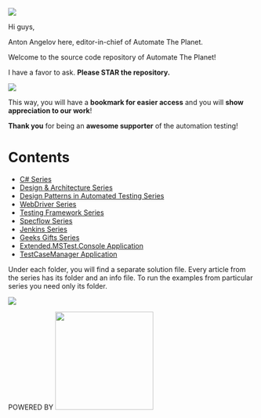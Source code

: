 ![](https://github.com/angelovstanton/AutomateThePlanet/blob/master/github-atp-new-logo.jpg)

Hi guys,

Anton Angelov here, editor-in-chief of Automate The Planet.

Welcome to the source code repository of Automate The Planet!

I have a favor to ask. **Please STAR the repository.**

![](https://github.com/angelovstanton/AutomateThePlanet/blob/master/start-automatetheplanet.png)

This way, you will have a **bookmark for easier access** and you will **show appreciation to our work**! 

**Thank you** for being an **awesome supporter** of the automation testing!

# Contents #

- [C# Series](https://github.com/angelovstanton/AutomateThePlanet/tree/master/CSharp-Series "C# Series")
- [Design & Architecture Series](https://github.com/angelovstanton/AutomateThePlanet/tree/master/Design-Architecture-Series "Design & Architecture Series")
- [Design Patterns in Automated Testing Series](https://github.com/angelovstanton/AutomateThePlanet/tree/master/DesignPatternsInAutomatedTesting-Series "Design Patterns in Automated Testing Series")
- [WebDriver Series](https://github.com/angelovstanton/AutomateThePlanet/tree/master/WebDriver-Series "WebDriver Series")
- [Testing Framework Series](https://github.com/angelovstanton/AutomateThePlanet/tree/master/TestingTechniques-Series "Testing Framework Series")
- [Specflow Series](https://github.com/angelovstanton/AutomateThePlanet/tree/master/Specflow-Series "Specflow Series")
- [Jenkins Series](https://github.com/angelovstanton/AutomateThePlanet/tree/master/Jenkins-Series "Jenkins Series")
- [Geeks Gifts Series](https://github.com/angelovstanton/AutomateThePlanet/tree/master/GiftsForGeeks "Geeks Gifts Series")
- [Extended.MSTest.Console Application](https://github.com/angelovstanton/AutomateThePlanet/tree/master/MSTest.Console "Extended.MSTest.Console Application")
- [TestCaseManager Application](https://github.com/angelovstanton/AutomateThePlanet/tree/master/TestCaseManager "TestCaseManager Application")

Under each folder, you will find a separate solution file. Every article from the series has its folder and an info file. To run the examples from particular series you need only its folder.

![](https://github.com/angelovstanton/AutomateThePlanet/blob/master/series-folder-explanation.png)

POWERED BY [<img src="https://github.com/angelovstanton/AutomateThePlanet/blob/master/jetbrains-variant-4.png" width="200" height="200">](https://www.jetbrains.com/?from=AutomateThePlanet)

